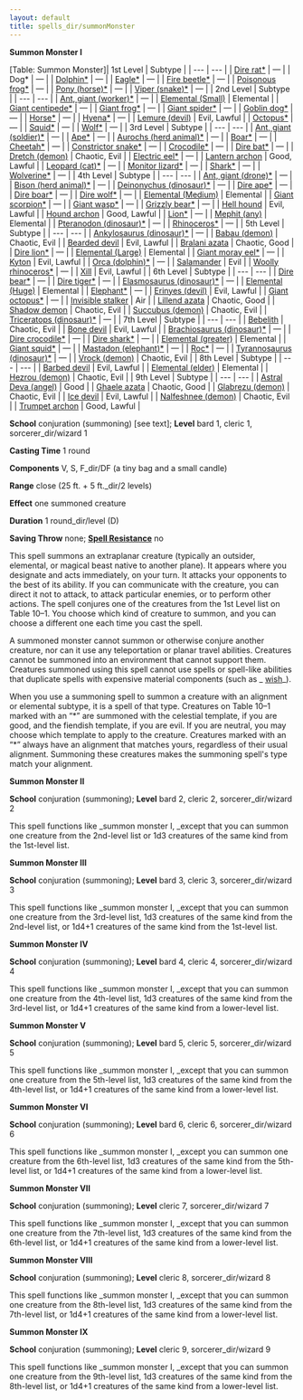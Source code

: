 ```yaml
---
layout: default
title: spells_dir/summonMonster
---
```

 **Summon Monster I**

[Table: Summon Monster]| 1st Level | Subtype |
| --- | --- |
| [Dire rat\*](../../monsters_dir/rat#_rat-dire) | — |
| Dog\* | — |
| [Dolphin\*](../../monsters_dir/dolphin#_dolphin) | — |
| [Eagle\*](../../monsters_dir/eagle#_eagle) | — |
| [Fire beetle\*](../../monsters_dir/beetle#_beetle-fire) | — |
| [Poisonous frog\*](../../monsters_dir/frog#_frog-poison) | — |
| [Pony (horse)\*](../../monsters_dir/horse#_horse-pony) | — |
| [Viper (snake)\*](../../monsters_dir/familiar#_viper) | — |
| 2nd Level | Subtype |
| --- | --- |
| [Ant, giant (worker)\*](../../monsters_dir/ant#_ant-giant) | — |
| [Elemental (Small)](../../monsters_dir/elemental) | Elemental |
| [Giant centipede\*](../../monsters_dir/centipede#_centipede-giant) | — |
| [Giant frog\*](../../monsters_dir/frog#_frog-giant) | — |
| [Giant spider\*](../../monsters_dir/spider#_spider-giant) | — |
| [Goblin dog\*](../../monsters_dir/goblinDog#_goblin-dog) | — |
| [Horse\*](../../monsters_dir/horse#_) | — |
| [Hyena\*](../../monsters_dir/hyena#_hyena) | — |
| [Lemure (devil)](../../monsters_dir/devil#_devil-lemure) | Evil, Lawful |
| [Octopus\*](../../monsters_dir/octopus#_octopus) | — |
| [Squid\*](../../monsters_dir/squid#_squid) | — |
| [Wolf\*](../../monsters_dir/wolf#_wolf) | — |
| 3rd Level | Subtype |
| --- | --- |
| [Ant, giant (soldier)\*](../../monsters_dir/ant#_ant-giant) | — |
| [Ape\*](../../monsters_dir/ape#_ape) | — |
| [Aurochs (herd animal)\*](../../monsters_dir/herdAnimal#_herd-animal-aurochs) | — |
| [Boar\*](../../monsters_dir/boar#_boar) | — |
| [Cheetah\*](../../monsters_dir/cat#_cat-cheetah) | — |
| [Constrictor snake\*](../../monsters_dir/snake#_snake-constrictor) | — |
| [Crocodile\*](../../monsters_dir/crocodile#_crocodile) | — |
| [Dire bat\*](../../monsters_dir/bat#_bat-dire) | — |
| [Dretch (demon)](../../monsters_dir/demon#_demon-dretch) | Chaotic, Evil |
| [Electric eel\*](../../monsters_dir/eel#_ell-electric) | — |
| [Lantern archon](../../monsters_dir/archon#_archon-lantern) | Good, Lawful |
| [Leopard (cat)\*](../../monsters_dir/cat#_cat-leopard) | — |
| [Monitor lizard\*](../../monsters_dir/lizard#_lizard-giant) | — |
| [Shark\*](../../monsters_dir/shark#_shark) | — |
| [Wolverine\*](../../monsters_dir/wolverine#_wolverine) | — |
| 4th Level | Subtype |
| --- | --- |
| [Ant, giant (drone)\*](../../monsters_dir/ant#_ant-giant) | — |
| [Bison (herd animal)\*](../../monsters_dir/herdAnimal#_herd-animal-bison) | — |
| [Deinonychus (dinosaur)\*](../../monsters_dir/dinosaur#_dinosaur-deinonychus) | — |
| [Dire ape\*](../../monsters_dir/ape#_ape-dire) | — |
| [Dire boar\*](../../monsters_dir/boar#_boar-dire) | — |
| [Dire wolf\*](../../monsters_dir/wolf#_wolf-dire) | — |
| [Elemental (Medium)](../../monsters_dir/elemental#_) | Elemental |
| [Giant scorpion\*](../../monsters_dir/scorpion#_scorpion-giant) | — |
| [Giant wasp\*](../../monsters_dir/wasp#_wasp-giant) | — |
| [Grizzly bear\*](../../monsters_dir/bear#_bear-grizzly) | — |
| [Hell hound](../../monsters_dir/hellHound#_hell-hound) | Evil, Lawful |
| [Hound archon](../../monsters_dir/archon#_archon-hound) | Good, Lawful |
| [Lion\*](../../monsters_dir/lion#_lion) | — |
| [Mephit (any)](../../monsters_dir/mephit#_) | Elemental |
| [Pteranodon (dinosaur)\*](../../monsters_dir/dinosaur#_dinosaur-pteranodon) | — |
| [Rhinoceros\*](../../monsters_dir/rhinoceros#_rhinoceros) | — |
| 5th Level | Subtype |
| --- | --- |
| [Ankylosaurus (dinosaur)\*](../../monsters_dir/dinosaur#_dinosaur-ankylosaurus) | — |
| [Babau (demon)](../../monsters_dir/demon#_demon-babau) | Chaotic, Evil |
| [Bearded devil](../../monsters_dir/devil#_devil-bearded) | Evil, Lawful |
| [Bralani azata](../../monsters_dir/azata#_azata-bralani) | Chaotic, Good |
| [Dire lion\*](../../monsters_dir/lion#_lion-dire) | — |
| [Elemental (Large)](../../monsters_dir/elemental#_) | Elemental |
| [Giant moray eel\*](../../monsters_dir/eel#_eel-giant-moray) | — |
| [Kyton](../../monsters_dir/kyton#_kyton) | Evil, Lawful |
| [Orca (dolphin)\*](../../monsters_dir/dolphin#_dolphin-orca) | — |
| [Salamander](../../monsters_dir/salamander#_salamander) | Evil |
| [Woolly rhinoceros\*](../../monsters_dir/rhinoceros#_rhinoceros-wooly) | — |
| [Xill](../../monsters_dir/xill#_xill) | Evil, Lawful |
| 6th Level | Subtype |
| --- | --- |
| [Dire bear\*](../../monsters_dir/bear#_bear-dire) | — |
| [Dire tiger\*](../../monsters_dir/tiger#_tiger-dire) | — |
| [Elasmosaurus (dinosaur)\*](../../monsters_dir/dinosaur#_dinosaur-elasmosaurus) | — |
| [Elemental (Huge)](../../monsters_dir/elemental#_) | Elemental |
| [Elephant\*](../../monsters_dir/elephant#_elephant) | — |
| [Erinyes (devil)](../../monsters_dir/devil#_devil-erinyes) | Evil, Lawful |
| [Giant octopus\*](../../monsters_dir/octopus#_octopus-giant) | — |
| [Invisible stalker](../../monsters_dir/invisibleStalker#_invisible-stalker) | Air |
| [Lillend azata](../../monsters_dir/azata#_azata-lillend) | Chaotic, Good |
| [Shadow demon](../../monsters_dir/demon#_demon-shadow) | Chaotic, Evil |
| [Succubus (demon)](../../monsters_dir/demon#_demon-succubus) | Chaotic, Evil |
| [Triceratops (dinosaur)\*](../../monsters_dir/dinosaur#_triceratops) | — |
| 7th Level | Subtype |
| --- | --- |
| [Bebelith](../../monsters_dir/bebilith#_bebilith) | Chaotic, Evil |
| [Bone devil](../../monsters_dir/devil#_devil-bone) | Evil, Lawful |
| [Brachiosaurus (dinosaur)\*](../../monsters_dir/dinosaur#_dinosaur-brachiosaurus) | — |
| [Dire crocodile\*](../../monsters_dir/crocodile#_crocodile-dire) | — |
| [Dire shark\*](../../monsters_dir/shark#_shark-dire) | — |
| [Elemental (greater)](../../monsters_dir/elemental#_) | Elemental |
| [Giant squid\*](../../monsters_dir/squid#_squid-giant) | — |
| [Mastadon (elephant)\*](../../monsters_dir/elephant#_elephant-mastodon) | — |
| [Roc\*](../../monsters_dir/roc#_roc) | — |
| [Tyrannosaurus (dinosaur)\*](../../monsters_dir/dinosaur#_dinosaur-tyrannosaurus) | — |
| [Vrock (demon)](../../monsters_dir/demon#_demon-vrock) | Chaotic, Evil |
| 8th Level | Subtype |
| --- | --- |
| [Barbed devil](../../monsters_dir/devil#_devil-barbed) | Evil, Lawful |
| [Elemental (elder)](../../monsters_dir/elemental#_) | Elemental |
| [Hezrou (demon)](../../monsters_dir/demon#_demon-hezrou) | Chaotic, Evil |
| 9th Level | Subtype |
| --- | --- |
| [Astral Deva (angel)](../../monsters_dir/angel#_angel-astral-deva) | Good |
| [Ghaele azata](../../monsters_dir/azata#_azata-ghaele) | Chaotic, Good |
| [Glabrezu (demon)](../../monsters_dir/demon#_demon-glabrezu) | Chaotic, Evil |
| [Ice devil](../../monsters_dir/devil#_devil-ice) | Evil, Lawful |
| [Nalfeshnee (demon)](../../monsters_dir/demon#_demon-nalfeshnee) | Chaotic, Evil |
| [Trumpet archon](../../monsters_dir/archon#_archon-trumpet) | Good, Lawful |

**School** conjuration (summoning) [see text]; **Level** bard 1, cleric 1, sorcerer_dir/wizard 1

**Casting Time** 1 round

**Components** V, S, F_dir/DF (a tiny bag and a small candle)

**Range** close (25 ft. + 5 ft._dir/2 levels)

**Effect** one summoned creature

**Duration** 1 round_dir/level (D)

**Saving Throw** none; **[Spell Resistance](../../glossary#_spell-resistance)** no

This spell summons an extraplanar creature (typically an outsider, elemental, or magical beast native to another plane). It appears where you designate and acts immediately, on your turn. It attacks your opponents to the best of its ability. If you can communicate with the creature, you can direct it not to attack, to attack particular enemies, or to perform other actions. The spell conjures one of the creatures from the 1st Level list on Table 10–1. You choose which kind of creature to summon, and you can choose a different one each time you cast the spell.

A summoned monster cannot summon or otherwise conjure another creature, nor can it use any teleportation or planar travel abilities. Creatures cannot be summoned into an environment that cannot support them. Creatures summoned using this spell cannot use spells or spell-like abilities that duplicate spells with expensive material components (such as _ [wish](../wish#_wish)_).

When you use a summoning spell to summon a creature with an alignment or elemental subtype, it is a spell of that type. Creatures on Table 10–1 marked with an “\*” are summoned with the celestial template, if you are good, and the fiendish template, if you are evil. If you are neutral, you may choose which template to apply to the creature. Creatures marked with an “\*” always have an alignment that matches yours, regardless of their usual alignment. Summoning these creatures makes the summoning spell's type match your alignment.

**Summon Monster II**

**School** conjuration (summoning); **Level** bard 2, cleric 2, sorcerer_dir/wizard 2

This spell functions like _summon monster I, _except that you can summon one creature from the 2nd-level list or 1d3 creatures of the same kind from the 1st-level list.

**Summon Monster III**

**School** conjuration (summoning); **Level** bard 3, cleric 3, sorcerer_dir/wizard 3

This spell functions like _summon monster I, _except that you can summon one creature from the 3rd-level list, 1d3 creatures of the same kind from the 2nd-level list, or 1d4+1 creatures of the same kind from the 1st-level list.

**Summon Monster IV**

**School** conjuration (summoning); **Level** bard 4, cleric 4, sorcerer_dir/wizard 4

This spell functions like _summon monster I, _except that you can summon one creature from the 4th-level list, 1d3 creatures of the same kind from the 3rd-level list, or 1d4+1 creatures of the same kind from a lower-level list.

**Summon Monster V**

**School** conjuration (summoning); **Level** bard 5, cleric 5, sorcerer_dir/wizard 5

This spell functions like _summon monster I, _except that you can summon one creature from the 5th-level list, 1d3 creatures of the same kind from the 4th-level list, or 1d4+1 creatures of the same kind from a lower-level list.

**Summon Monster VI**

**School** conjuration (summoning); **Level** bard 6, cleric 6, sorcerer_dir/wizard 6

This spell functions like _summon monster I, _except you can summon one creature from the 6th-level list, 1d3 creatures of the same kind from the 5th-level list, or 1d4+1 creatures of the same kind from a lower-level list.

**Summon Monster VII**

**School** conjuration (summoning); **Level** cleric 7, sorcerer_dir/wizard 7

This spell functions like _summon monster I, _except that you can summon one creature from the 7th-level list, 1d3 creatures of the same kind from the 6th-level list, or 1d4+1 creatures of the same kind from a lower-level list.

**Summon Monster VIII**

**School** conjuration (summoning); **Level** cleric 8, sorcerer_dir/wizard 8

This spell functions like _summon monster I, _except that you can summon one creature from the 8th-level list, 1d3 creatures of the same kind from the 7th-level list, or 1d4+1 creatures of the same kind from a lower-level list.

**Summon Monster IX**

**School** conjuration (summoning); **Level** cleric 9, sorcerer_dir/wizard 9

This spell functions like _summon monster I, _except that you can summon one creature from the 9th-level list, 1d3 creatures of the same kind from the 8th-level list, or 1d4+1 creatures of the same kind from a lower-level list.

